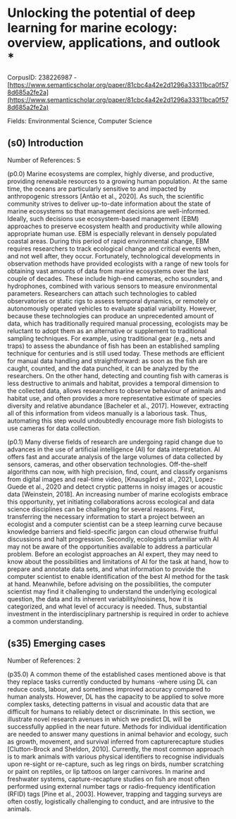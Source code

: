 # Unlocking the potential of deep learning for marine ecology: overview, applications, and outlook *

CorpusID: 238226987 - [https://www.semanticscholar.org/paper/81cbc4a42e2d1296a33311bca0f578d685a2fe2a](https://www.semanticscholar.org/paper/81cbc4a42e2d1296a33311bca0f578d685a2fe2a)

Fields: Environmental Science, Computer Science

## (s0) Introduction
Number of References: 5

(p0.0) Marine ecosystems are complex, highly diverse, and productive, providing renewable resources to a growing human population. At the same time, the oceans are particularly sensitive to and impacted by anthropogenic stressors [Antão et al., 2020]. As such, the scientific community strives to deliver up-to-date information about the state of marine ecosystems so that management decisions are well-informed. Ideally, such decisions use ecosystem-based management (EBM) approaches to preserve ecosystem health and productivity while allowing appropriate human use. EBM is especially relevant in densely populated coastal areas. During this period of rapid environmental change, EBM requires researchers to track ecological change and critical events when, and not well after, they occur. Fortunately, technological developments in observation methods have provided ecologists with a range of new tools for obtaining vast amounts of data from marine ecosystems over the last couple of decades. These include high-end cameras, echo sounders, and hydrophones, combined with various sensors to measure environmental parameters. Researchers can attach such technologies to cabled observatories or static rigs to assess temporal dynamics, or remotely or autonomously operated vehicles to evaluate spatial variability. However, because these technologies can produce an unprecedented amount of data, which has traditionally required manual processing, ecologists may be reluctant to adopt them as an alternative or supplement to traditional sampling techniques. For example, using traditional gear (e.g., nets and traps) to assess the abundance of fish has been an established sampling technique for centuries and is still used today. These methods are efficient for manual data handling and straightforward: as soon as the fish are caught, counted, and the data punched, it can be analyzed by the researchers. On the other hand, detecting and counting fish with cameras is less destructive to animals and habitat, provides a temporal dimension to the collected data, allows researchers to observe behaviour of animals and habitat use, and often provides a more representative estimate of species diversity and relative abundance [Bacheler et al., 2017]. However, extracting all of this information from videos manually is a laborious task. Thus, automating this step would undoubtedly encourage more fish biologists to use cameras for data collection.

(p0.1) Many diverse fields of research are undergoing rapid change due to advances in the use of artificial intelligence (AI) for data interpretation. AI offers fast and accurate analysis of the large volumes of data collected by sensors, cameras, and other observation technologies. Off-the-shelf algorithms can now, with high precision, find, count, and classify organisms from digital images and real-time video, [Knausgård et al., 2021, Lopez-Guede et al., 2020 and detect cryptic patterns in noisy images or acoustic data [Weinstein, 2018]. An increasing number of marine ecologists embrace this opportunity, yet initiating collaborations across ecological and data science disciplines can be challenging for several reasons. First, transferring the necessary information to start a project between an ecologist and a computer scientist can be a steep learning curve because knowledge barriers and field-specific jargon can cloud otherwise fruitful discussions and halt progression. Secondly, ecologists unfamiliar with AI may not be aware of the opportunities available to address a particular problem. Before an ecologist approaches an AI expert, they may need to know about the possibilities and limitations of AI for the task at hand, how to prepare and annotate data sets, and what information to provide the computer scientist to enable identification of the best AI method for the task at hand. Meanwhile, before advising on the possibilities, the computer scientist may find it challenging to understand the underlying ecological question, the data and its inherent variability/noisiness, how it is categorized, and what level of accuracy is needed. Thus, substantial investment in the interdisciplinary partnership is required in order to achieve a common understanding.
## (s35) Emerging cases
Number of References: 2

(p35.0) A common theme of the established cases mentioned above is that they replace tasks currently conducted by humans -where using DL can reduce costs, labour, and sometimes improved accuracy compared to human analysts. However, DL has the capacity to be applied to solve more complex tasks, detecting patterns in visual and acoustic data that are difficult for humans to reliably detect or discriminate. In this section, we illustrate novel research avenues in which we predict DL will be successfully applied in the near future. Methods for individual identification are needed to answer many questions in animal behavior and ecology, such as growth, movement, and survival inferred from capturerecapture studies [Clutton-Brock and Sheldon, 2010]. Currently, the most common approach is to mark animals with various physical identifiers to recognise individuals upon re-sight or re-capture, such as leg rings on birds, number scratching or paint on reptiles, or lip tattoos on larger carnivores. In marine and freshwater systems, capture-recapture studies on fish are most often performed using external number tags or radio-frequency identification (RFID) tags [Pine et al., 2003]. However, trapping and tagging surveys are often costly, logistically challenging to conduct, and are intrusive to the animals.

